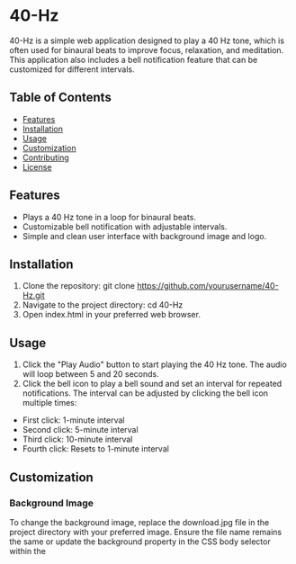 # 40-Hz

40-Hz is a simple web application designed to play a 40 Hz tone, which is often used for binaural beats to improve focus, relaxation, and meditation. This application also includes a bell notification feature that can be customized for different intervals.

## Table of Contents

- [Features](#features)
- [Installation](#installation)
- [Usage](#usage)
- [Customization](#customization)
- [Contributing](#contributing)
- [License](#license)

## Features

- Plays a 40 Hz tone in a loop for binaural beats.
- Customizable bell notification with adjustable intervals.
- Simple and clean user interface with background image and logo.

## Installation
1. Clone the repository:
   git clone https://github.com/yourusername/40-Hz.git
2. Navigate to the project directory:
   cd 40-Hz
3. Open index.html in your preferred web browser.

## Usage
1. Click the "Play Audio" button to start playing the 40 Hz tone. The audio will loop between 5 and 20 seconds.
2. Click the bell icon to play a bell sound and set an interval for repeated notifications. The interval can be adjusted by clicking the bell icon multiple times:
- First click: 1-minute interval
- Second click: 5-minute interval
- Third click: 10-minute interval
- Fourth click: Resets to 1-minute interval

## Customization
### Background Image
To change the background image, replace the download.jpg file in the project directory with your preferred image. Ensure the file name remains the same or update the background property in the CSS body selector within the <style> tag.

### Logo
To change the logo, replace the logo_256_white.png file in the project directory with your preferred logo. Ensure the file name remains the same or update the src attribute of the <img> tag in the HTML.

### Audio Files
To use different audio files:

1. Replace 9a.ogg with your desired 40 Hz tone file.
2. Replace bell.ogg with your preferred bell sound file.
3. Ensure the file names remain the same or update the src attributes of the respective <audio> tags in the HTML.

## Contributing
Contributions are welcome! Please fork the repository and create a pull request with your changes.

## Fork the repository.
Create a new branch: git checkout -b my-feature-branch.
Commit your changes: git commit -m 'Add new feature'.
Push to the branch: git push origin my-feature-branch.
Submit a pull request.

## License
This project is licensed under the MIT License. See the LICENSE file for details.
